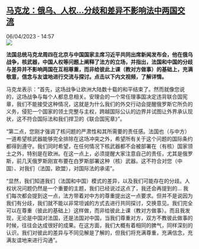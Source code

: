 <!--1680786902000-->
[马克龙：俄乌、人权...分歧和差异不影响法中两国交流](https://www.rfi.fr/cn/%E4%B8%AD%E5%9B%BD/20230406-%E9%A9%AC%E5%85%8B%E9%BE%99-%E4%BF%84%E4%B9%8C-%E4%BA%BA%E6%9D%83-%E5%88%86%E6%AD%A7%E5%92%8C%E5%B7%AE%E5%BC%82%E4%B8%8D%E5%BD%B1%E5%93%8D%E6%B3%95%E4%B8%AD%E4%B8%A4%E5%9B%BD%E4%BA%A4%E6%B5%81)
------

<div>06/04/2023 - 14:57</div><img src="https://s.rfi.fr/media/display/80adf392-d478-11ed-a540-005056bf30b7/w:1280/p:16x9/Capture-1528.JPG"><p><strong>法国总统马克龙周四在北京与中国国家主席习近平共同出席新闻发布会，他在俄乌战争，核武器，中国人权等问题上阐释了法方的立场，并指出，法国和中国的分歧与差异并不影响两国在互相尊重，而非给彼此上课（教对方做事）的基础上，充满敬意，信念与友谊地进行交流与探讨。点击以下内文视频，了解详情。                    </strong></p><div><p><span><span><span><span>马克龙表示：“首先，这场战争让欧洲大陆数十载的和平结束了。然而就像您说的，这场战争与每个人都息息相关。安理会的一个常任理事国决定违背联合国宪章，我们不能接受这种情况，这就是为什么我们的外交行动会提醒俄罗斯它所负的义务，侵犯一个国家的领土完整与主权，跨越国际公认的边界并试图让外界承认现状，这不符合国际法和我们捍卫的《联合国宪章》”。</span></span></span></span></p><p><span><span><span><span>“第二点，您刚才强调了核问题的严肃性和其所需要的责任感。法国也（与中方）一道希望核武器能够完全排除在这场冲突之外，希望所有关于这个问题的国际条约都得到遵守。我们同时希望，在任何情况下核武器都不会被部署在（有核）国家领土之外，特别是在欧洲。在这一点上，必须提醒大家注意自己的责任，尤其是俄罗斯，前几天俄罗斯刚宣布要在白罗斯部署这种（核）武器。这不符合对您（中国）、对我们（法国，欧盟），对国际法的承诺”。</span></span></span></span></p><p><span><span><span><span>“显然，我们知道我们（法国和中国）模式的差异，以及我们可能存在的分歧。人权状况问题仍然是一个重要的主题，我们已经说过这点了，我还会再提到的</span>… <span>我们每次都会提到这一点，法方带着对中方的尊重提出这一点要求。但并不是说因为我们有分歧，我们就不能以非常坦诚的方式去进行共同探讨，交换意见。我们完全可以在尊重（彼此的基础上）这样做，而非给彼此上课（教对方做事）。而且我发现，无论是中国对法国，还是法国对中国，当我们尊重对方，双方不教彼此做事的时候，往往会达成很好的成果。在这方面，我们大概有着相同的脾气，同样深刻的认识，我们对彼此的差异与不同见解是了解的，但我们将充满尊重，充满信念，充满友谊地来进行沟通”。</span></span></span></span></p><div data-selfpromo-newsletter></div><div data-selfpromo-app></div></div>
